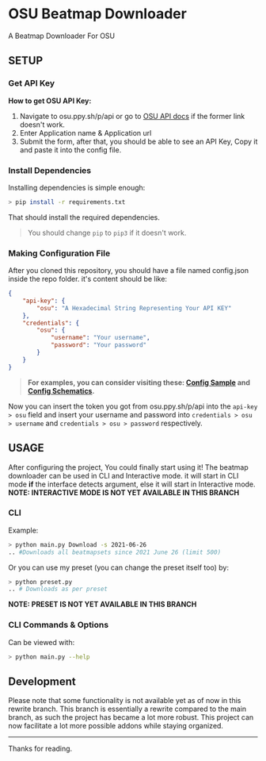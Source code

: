 # OSU Beatmap Downloader
A Beatmap Downloader For OSU

## SETUP
### Get API Key
**How to get OSU API Key:**
1. Navigate to osu.ppy.sh/p/api or go to [OSU API docs](https://github.com/ppy/osu-api/wiki) if the former link doesn't work.
2. Enter Application name & Application url
3. Submit the form, after that, you should be able to see an API Key, Copy it and paste it into the config file.

### Install Dependencies
Installing dependencies is simple enough:
```bash
> pip install -r requirements.txt
```
That should install the required dependencies.
>You should change `pip` to `pip3` if it doesn't work.

### Making Configuration File
After you cloned this repository, you should have a file named config.json inside the repo folder.
it's content should be like:
```json
{
    "api-key": {
        "osu": "A Hexadecimal String Representing Your API KEY"
    },
    "credentials": {
        "osu": {
            "username": "Your username",
            "password": "Your password"
        }
    }
}
```
>**For examples, you can consider visiting these: [Config Sample](./config.sample.json) and [Config Schematics](./config.scematics.json).**

Now you can insert the token you got from osu.ppy.sh/p/api into the `api-key > osu` field and insert your username and password into `credentials > osu > username` and `credentials > osu > password` respectively.

## USAGE
After configuring the project, You could finally start using it!
The beatmap downloader can be used in CLI and Interactive mode.
it will start in CLI mode **if** the interface detects argument, else it will start in Interactive mode.
**NOTE: INTERACTIVE MODE IS NOT YET AVAILABLE IN THIS BRANCH**
### CLI
Example:
```bash
> python main.py Download -s 2021-06-26 
.. #Downloads all beatmapsets since 2021 June 26 (limit 500)
```
Or you can use my preset (you can change the preset itself too) by: 
```bash
> python preset.py 
.. # Downloads as per preset
```
**NOTE: PRESET IS NOT YET AVAILABLE IN THIS BRANCH**

### CLI Commands & Options
Can be viewed with:
```bash
> python main.py --help
```

## Development
Please note that some functionality is not available yet as of now in this rewrite branch.
This branch is essentially a rewrite compared to the main branch, as such the project has became a lot more robust. This project can now facilitate a lot more possible addons while staying organized.

---
Thanks for reading.